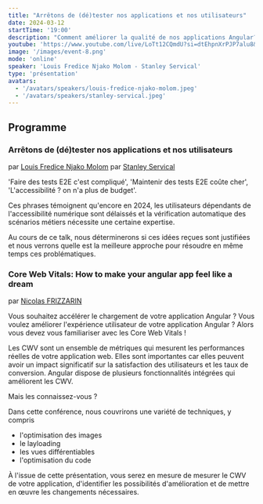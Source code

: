```yaml
---
title: "Arrêtons de (dé)tester nos applications et nos utilisateurs"
date: 2024-03-12
startTime: '19:00'
description: "Comment améliorer la qualité de nos applications Angular?"
youtube: 'https://www.youtube.com/live/LoTt12CQmdU?si=dtEhpnXrPJP7alu8&t=123'
image: '/images/event-8.png'
mode: 'online'
speaker: 'Louis Fredice Njako Molom - Stanley Servical'
type: 'présentation'
avatars: 
  - '/avatars/speakers/louis-fredice-njako-molom.jpeg'
  - '/avatars/speakers/stanley-servical.jpeg'
---
```


## Programme

### Arrêtons de (dé)tester nos applications et nos utilisateurs
par [Louis Fredice Njako Molom](https://www.linkedin.com/in/louis-fredice-njako-molom-268bab292/)
par [Stanley Servical](https://www.linkedin.com/in/stanley-s-88a34b52/)

'Faire des tests E2E c'est compliqué', 'Maintenir des tests E2E coûte cher', 'L'accessibilité ? on n'a plus de budget'.

Ces phrases témoignent qu'encore en 2024, les utilisateurs dépendants de l'accessibilité numérique sont délaissés et la vérification automatique des scénarios métiers nécessite une certaine expertise.

Au cours de ce talk, nous déterminerons si ces idées reçues sont justifiées et nous verrons quelle est la meilleure approche pour résoudre en même temps ces problématiques.



### Core Web Vitals: How to make your angular app feel like a dream
par [Nicolas FRIZZARIN](https://www.linkedin.com/in/nicolas-frizzarin/)

Vous souhaitez accélérer le chargement de votre application Angular ? Vous voulez améliorer l'expérience utilisateur de votre application Angular ? Alors vous devez vous familiariser avec les Core Web Vitals !

Les CWV sont un ensemble de métriques qui mesurent les performances réelles de votre application web. Elles sont importantes car elles peuvent avoir un impact significatif sur la satisfaction des utilisateurs et les taux de conversion. Angular dispose de plusieurs fonctionnalités intégrées qui améliorent les CWV.

Mais les connaissez-vous ?

Dans cette conférence, nous couvrirons une variété de techniques, y compris

- l'optimisation des images
- le layloading
- les vues différentiables
- l'optimisation du code

À l'issue de cette présentation, vous serez en mesure de mesurer le CWV de votre application, d'identifier les possibilités d'amélioration et de mettre en œuvre les changements nécessaires.
